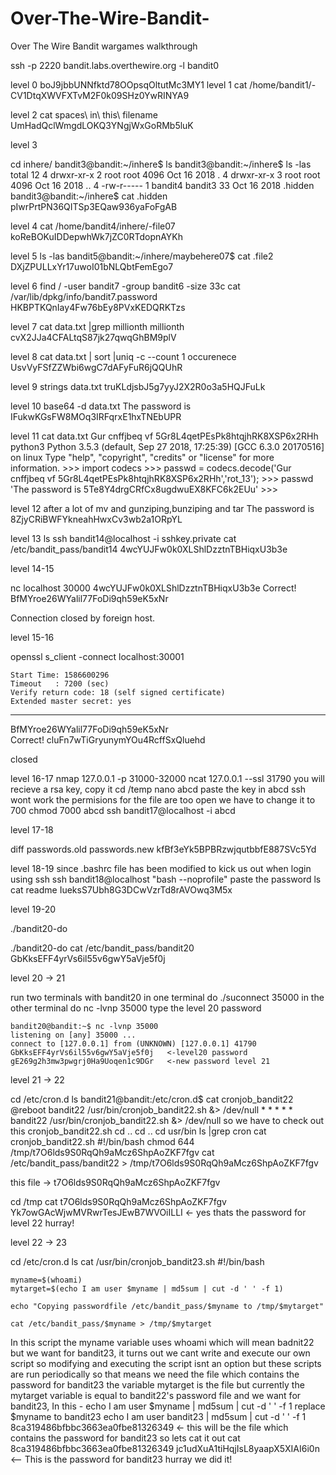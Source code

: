 # Over-The-Wire-Bandit-
Over The Wire Bandit wargames walkthrough

ssh -p 2220 bandit.labs.overthewire.org -l bandit0

level 0      boJ9jbbUNNfktd78OOpsqOltutMc3MY1
level 1
		cat /home/bandit1/-
		CV1DtqXWVFXTvM2F0k09SHz0YwRINYA9

level 2		cat spaces\ in\ this\ filename
		UmHadQclWmgdLOKQ3YNgjWxGoRMb5luK

level 3

cd inhere/
bandit3@bandit:~/inhere$ ls
bandit3@bandit:~/inhere$ ls -las
total 12
4 drwxr-xr-x 2 root    root    4096 Oct 16  2018 .
4 drwxr-xr-x 3 root    root    4096 Oct 16  2018 ..
4 -rw-r----- 1 bandit4 bandit3   33 Oct 16  2018 .hidden
bandit3@bandit:~/inhere$ cat .hidden
pIwrPrtPN36QITSp3EQaw936yaFoFgAB

level 4		cat /home/bandit4/inhere/-file07
		koReBOKuIDDepwhWk7jZC0RTdopnAYKh
 

level 5		ls -las
		bandit5@bandit:~/inhere/maybehere07$ cat .file2
		DXjZPULLxYr17uwoI01bNLQbtFemEgo7

level 6		find /  -user bandit7 -group bandit6 -size 33c
		cat /var/lib/dpkg/info/bandit7.password
		HKBPTKQnIay4Fw76bEy8PVxKEDQRKTzs

level 7		cat data.txt |grep millionth
		millionth       cvX2JJa4CFALtqS87jk27qwqGhBM9plV
	
level 8		cat data.txt | sort |uniq -c --count 
		1 occurenece  UsvVyFSfZZWbi6wgC7dAFyFuR6jQQUhR

level 9		strings data.txt
		truKLdjsbJ5g7yyJ2X2R0o3a5HQJFuLk

level 10	base64  -d data.txt 
		The password is IFukwKGsFW8MOq3IRFqrxE1hxTNEbUPR

level 11	cat data.txt 
		Gur cnffjbeq vf 5Gr8L4qetPEsPk8htqjhRK8XSP6x2RHh
		python3
	Python 3.5.3 (default, Sep 27 2018, 17:25:39) 
	[GCC 6.3.0 20170516] on linux
	Type "help", "copyright", "credits" or "license" for more information.
	>>> import codecs
	>>> passwd = codecs.decode('Gur cnffjbeq vf 5Gr8L4qetPEsPk8htqjhRK8XSP6x2RHh','rot_13');
	>>> passwd
	'The password is 5Te8Y4drgCRfCx8ugdwuEX8KFC6k2EUu'
	>>> 

level 12	after a lot of mv and gunziping,bunziping and tar
		The password is 8ZjyCRiBWFYkneahHwxCv3wb2a1ORpYL

level 13	ls
		ssh bandit14@localhost -i sshkey.private
		cat /etc/bandit_pass/bandit14
		4wcYUJFw0k0XLShlDzztnTBHiqxU3b3e

level 14-15

nc localhost 30000
4wcYUJFw0k0XLShlDzztnTBHiqxU3b3e
Correct!
BfMYroe26WYalil77FoDi9qh59eK5xNr

Connection closed by foreign host.

level 15-16

openssl s_client -connect localhost:30001

    Start Time: 1586600296
    Timeout   : 7200 (sec)
    Verify return code: 18 (self signed certificate)
    Extended master secret: yes
---
BfMYroe26WYalil77FoDi9qh59eK5xNr                
Correct!
cluFn7wTiGryunymYOu4RcffSxQluehd

closed

level 16-17
 nmap 127.0.0.1 -p 31000-32000
 ncat 127.0.0.1 --ssl 31790
 you will recieve a rsa key, copy it
 cd /temp
 nano abcd
 paste the key in abcd
 ssh wont work the permisions for the file are too open we have to change it to 700
 chmod 7000 abcd
 ssh bandit17@localhost -i abcd 

level 17-18

diff passwords.old passwords.new
kfBf3eYk5BPBRzwjqutbbfE887SVc5Yd

level 18-19
since .bashrc file has been modified to kick us out when login using ssh
ssh bandit18@localhost "bash --noprofile"
paste the password
ls
cat readme
IueksS7Ubh8G3DCwVzrTd8rAVOwq3M5x

level 19-20

./bandit20-do 

./bandit20-do cat /etc/bandit_pass/bandit20
GbKksEFF4yrVs6il55v6gwY5aVje5f0j

level 20 -> 21

run two terminals with bandit20 
in one terminal do
./suconnect 35000
in the other terminal do 
nc -lvnp 35000
type the level 20 password

	bandit20@bandit:~$ nc -lvnp 35000
	listening on [any] 35000 ...
	connect to [127.0.0.1] from (UNKNOWN) [127.0.0.1] 41790
	GbKksEFF4yrVs6il55v6gwY5aVje5f0j   <-level20 password
	gE269g2h3mw3pwgrj0Ha9Uoqen1c9DGr   <-new password level 21

level 21 -> 22

		
cd  /etc/cron.d
ls
	bandit21@bandit:/etc/cron.d$ cat cronjob_bandit22
	@reboot bandit22 /usr/bin/cronjob_bandit22.sh &> /dev/null
	* * * * * bandit22 /usr/bin/cronjob_bandit22.sh &> /dev/null
so we have to check out this cronjob_bandit22.sh
cd ..
cd ..
cd usr/bin
ls |grep cron
cat cronjob_bandit22.sh
	#!/bin/bash
	chmod 644 /tmp/t7O6lds9S0RqQh9aMcz6ShpAoZKF7fgv
	cat /etc/bandit_pass/bandit22 > /tmp/t7O6lds9S0RqQh9aMcz6ShpAoZKF7fgv

this file ->  t7O6lds9S0RqQh9aMcz6ShpAoZKF7fgv


cd /tmp
cat t7O6lds9S0RqQh9aMcz6ShpAoZKF7fgv
Yk7owGAcWjwMVRwrTesJEwB7WVOiILLI    <- yes thats the password for level 22 hurray!

level 22 -> 23

cd  /etc/cron.d
ls
cat /usr/bin/cronjob_bandit23.sh
	#!/bin/bash

	myname=$(whoami)	
	mytarget=$(echo I am user $myname | md5sum | cut -d ' ' -f 1)

	echo "Copying passwordfile /etc/bandit_pass/$myname to /tmp/$mytarget"

	cat /etc/bandit_pass/$myname > /tmp/$mytarget
In this script the myname variable uses whoami which will mean badnit22 but we want for bandit23, it turns out we cant write and execute our own script
so modifying and executing the script isnt an option but these scripts are run periodically so that means we need the file which contains the password for bandit23
the variable mytarget is the file but currently the mytarget variable is equal to bandit22's password file and we want for bandit23,
 In this -   echo I am user $myname | md5sum | cut -d ' ' -f 1
replace $myname to bandit23
echo I am user bandit23 | md5sum | cut -d ' ' -f 1
8ca319486bfbbc3663ea0fbe81326349 <- this will be the file which contains the password for bandit23 so lets cat it out
cat 8ca319486bfbbc3663ea0fbe81326349
jc1udXuA1tiHqjIsL8yaapX5XIAI6i0n <-- This is the password for bandit23 hurray we did it!


